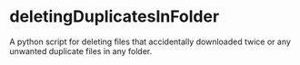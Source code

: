 # deletingDuplicatesInFolder
A python script for deleting files that accidentally downloaded twice or any unwanted duplicate files in any folder.
